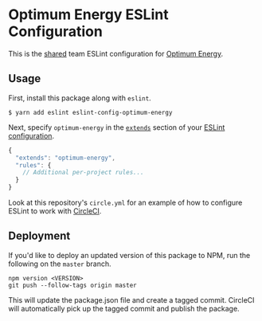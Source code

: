 # Optimum Energy ESLint Configuration

This is the [shared](http://eslint.org/docs/developer-guide/shareable-configs.html) team ESLint
configuration for [Optimum Energy](http://optimumenergyco.com/).


## Usage

First, install this package along with `eslint`.

```
$ yarn add eslint eslint-config-optimum-energy
```

Next, specify `optimum-energy` in the
[`extends`](http://eslint.org/docs/user-guide/configuring#extending-configuration-files) section of
your [ESLint configuration](http://eslint.org/docs/user-guide/configuring).

``` js
{
  "extends": "optimum-energy",
  "rules": {
    // Additional per-project rules...
  }
}
```

Look at this repository's `circle.yml` for an example of how to configure ESLint to work with
[CircleCI](https://circleci.com/).

## Deployment

If you'd like to deploy an updated version of this package to NPM, run the following on the `master`
branch.

``` shell
npm version <VERSION>
git push --follow-tags origin master
```

This will update the package.json file and create a tagged commit. CircleCI will automatically pick
up the tagged commit and publish the package.
